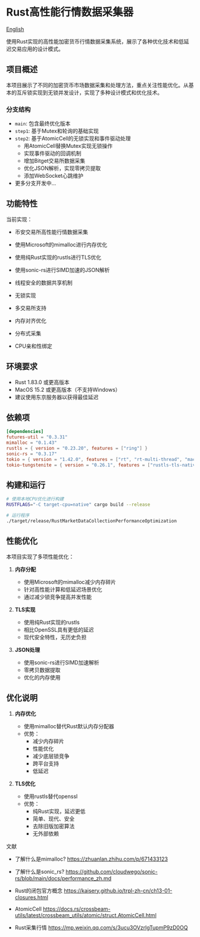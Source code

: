 
# Rust高性能行情数据采集器

[English](./README.md)

使用Rust实现的高性能加密货币行情数据采集系统，展示了各种优化技术和低延迟交易应用的设计模式。

## 项目概述

本项目展示了不同的加密货币市场数据采集和处理方法，重点关注性能优化。从基本的互斥锁实现到无锁并发设计，实现了多种设计模式和优化技术。

### 分支结构

- `main`: 包含最终优化版本
- `step1`: 基于Mutex和轮询的基础实现
- `step2`: 基于AtomicCell的无锁实现和事件驱动处理
   - 用AtomicCell替换Mutex实现无锁操作
   - 实现事件驱动的回调机制
   - 增加Bitget交易所数据采集
   - 优化JSON解析，实现零拷贝提取
   - 添加WebSocket心跳维护
- 更多分支开发中...

## 功能特性

当前实现：
- 币安交易所高性能行情数据采集
- 使用Microsoft的mimalloc进行内存优化
- 使用纯Rust实现的rustls进行TLS优化
- 使用sonic-rs进行SIMD加速的JSON解析
- 线程安全的数据共享机制

- 无锁实现
- 多交易所支持
- 内存对齐优化
- 分布式采集
- CPU亲和性绑定

## 环境要求

- Rust 1.83.0 或更高版本
- MacOS 15.2 或更高版本（不支持Windows）
- 建议使用东京服务器以获得最佳延迟

## 依赖项

```toml
[dependencies]
futures-util = "0.3.31"
mimalloc = "0.1.43"
rustls = { version = "0.23.20", features = ["ring"] }
sonic-rs = "0.3.17"
tokio = { version = "1.42.0", features = ["rt", "rt-multi-thread", "macros", "time"] }
tokio-tungstenite = { version = "0.26.1", features = ["rustls-tls-native-roots"] }
```

## 构建和运行

```bash
# 使用本地CPU优化进行构建
RUSTFLAGS="-C target-cpu=native" cargo build --release

# 运行程序
./target/release/RustMarketDataCollectionPerformanceOptimization
```

## 性能优化

本项目实现了多项性能优化：

1. **内存分配**
    - 使用Microsoft的mimalloc减少内存碎片
    - 针对高性能计算和低延迟场景优化
    - 通过减少锁竞争提高并发性能

2. **TLS实现**
    - 使用纯Rust实现的rustls
    - 相比OpenSSL具有更低的延迟
    - 现代安全特性，无历史负担

3. **JSON处理**
    - 使用sonic-rs进行SIMD加速解析
    - 零拷贝数据提取
    - 优化的内存使用

## 优化说明

1. **内存优化**
    - 使用mimalloc替代Rust默认内存分配器
    - 优势：
        - 减少内存碎片
        - 性能优化
        - 减少底层锁竞争
        - 跨平台支持
        - 低延迟

2. **TLS优化**
    - 使用rustls替代openssl
    - 优势：
        - 纯Rust实现，延迟更低
        - 简单、现代、安全
        - 去除旧版加密算法
        - 无外部依赖

文献
- 了解什么是mimalloc?
   https://zhuanlan.zhihu.com/p/671433123

- 了解什么是sonic_rs?
   https://github.com/cloudwego/sonic-rs/blob/main/docs/performance_zh.md

- Rust的闭包官方概念
   https://kaisery.github.io/trpl-zh-cn/ch13-01-closures.html

- AtomicCell
   https://docs.rs/crossbeam-utils/latest/crossbeam_utils/atomic/struct.AtomicCell.html

- Rust采集行情
  https://mp.weixin.qq.com/s/3ucu3OVzrlgTupmP9zD0OQ